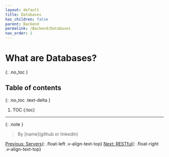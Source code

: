 ```yaml
---
layout: default
title: Databases
has_children: false
parent: Backend
permalink: /Backend/Databases
nav_order: 2
---
```


# What are Databases?
{: .no_toc }

## Table of contents
{: .no_toc .text-delta }

1. TOC
{:toc}

---

{: .note }
> By [name](github or linkedin)



[Previous: Servers](Servers){: .float-left .v-align-text-top}
[Next: RESTful](RESTful){: .float-right .v-align-text-top}
